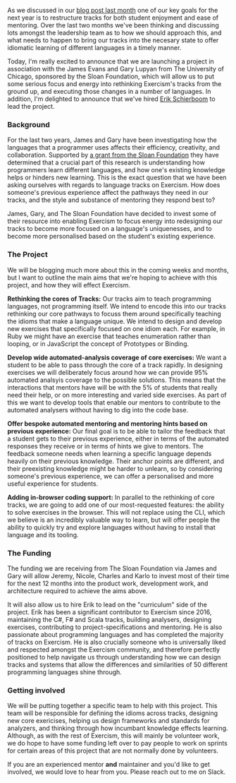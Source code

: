 As we discussed in our [blog post last month](https://exercism.io/blog/whats-next-for-exercism-aug-2019) one of our key goals for the next year is to restructure tracks for both student enjoyment and ease of mentoring. Over the last two months we've been thinking and discussing lots amongst the leadership team as to how we should approach this, and what needs to happen to bring our tracks into the necesary state to offer idiomatic learning of different languages in a timely manner.

Today, I'm really excited to announce that we are launching a project in association with the James Evans and Gary Lupyan from The University of Chicago, sponsored by the Sloan Foundation, which will allow us to put some serious focus and energy into rethinking Exercism's tracks from the ground up, and executing those changes in a number of languages. In addition, I'm delighted to announce that we've hired [Erik Schierboom](https://www.erikschierboom.com/about/) to lead the project.

### Background

For the last two years, James and Gary have been investigating how the languages that a programmer uses affects their efficiency, creativity, and collaboration. Supported by [a grant from the Sloan Foundation](https://sloan.org/grant-detail/8001) they have determined that a crucial part of this research is understanding how programmers learn different languages, and how one's existing knowledge helps or hinders new learning. This is the exact question that we have been asking ourselves with regards to language tracks on Exercism. How does someone's previous experience affect the pathways they need in our tracks, and the style and substance of mentoring they respond best to? 

James, Gary, and The Sloan Foundation have decided to invest some of their resource into enabling Exercism to focus energy into redesigning our tracks to become more focused on a language's uniquenesses, and to become more personalised based on the student's existing experience.

### The Project

We will be blogging much more about this in the coming weeks and months, but I want to outline the main aims that we're hoping to achieve with this project, and how they will effect Exercism.

**Rethinking the cores of Tracks:** Our tracks aim to teach programming languages, not programming itself. We intend to encode this into our tracks rethinking our core pathways to focuss them around specifically teaching the idioms that make a language unique. We intend to design and develop new exercises that specifically focused on one idiom each. For example, in Ruby we might have an exercise that teaches enumeration rather than looping, or in JavaScript the concept of Prototypes or Binding.

**Develop wide automated-analysis coverage of core exercises:** We want a student to be able to pass through the core of a track rapidly. In designing exercises we will deliberately focus around how we can provide 95% automated analsyis coverage to the possible solutions. This means that the interactions that mentors have will be with the 5% of students that really need their help, or on more interesting and varied side exercises. As part of this we want to develop tools that enable our mentors to contribute to the automated analysers without having to dig into the code base.

**Offer bespoke automated mentoring and mentoring hints based on previous experience:** Our final goal is to be able to tailor the feedback that a student gets to their previous experience, either in terms of the automated responses they receive or in terms of hints we give to mentors. The feedback someone needs when learning a specific language depends heavily on their previous knowledge. Their anchor points are different, and their preexisting knowledge might be harder to unlearn, so by considering someone's previous experience, we can offer a personalised and more useful experience for students.

**Adding in-browser coding support:** In parallel to the rethinking of core tracks, we are going to add one of our most-requested features: the ability to solve exercises in the browser. This will not replace using the CLI, which we believe is an incredibly valuable way to learn, but will offer people the ability to quickly try and explore languages without having to install that language and its tooling. 

### The Funding

The funding we are receiving from The Sloan Foundation via James and Gary will allow Jeremy, Nicole, Charles and Karlo to invest most of their time for the next 12 months into the product work, development work, and architecture required to achieve the aims above. 

It will also allow us to hire Erik to lead on the "curriculum" side of the project. Erik has been a significant contributor to Exercism since 2016, maintaining the C#, F# and Scala tracks, building analysers, designing exercises, contributing to project-specifications and mentoring. He is also passionate about programming languages and has completed the majority of tracks on Exercism. He is also crucially someone who is universally liked and respected amongst the Exercism community, and therefore perfectly positioned to help navigate us through understanding how we can design tracks and systems that allow the differences and similarities of 50 different programming languages shine through.

### Getting involved

We will be putting together a specific team to help with this project. This team will be responsible for defining the idioms across tracks, designing new core exericises, helping us design frameworks and standards for analyzers, and thinking through how incumbant knowledge effects learning.  Although, as with the rest of Exercism, this will mainly be volunteer work, we do hope to have some funding left over to pay people to work on sprints for certain areas of this project that are not normally done by volunteers.

If you are an experienced mentor **and** maintainer and you'd like to get involved, we would love to hear from you. Please reach out to me on Slack.
